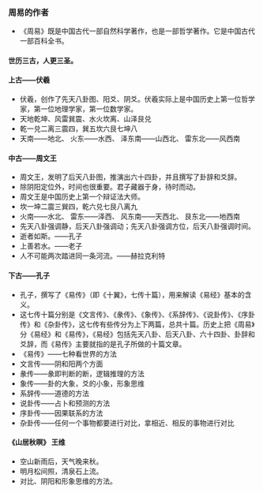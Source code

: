 ### 周易的作者
- 《周易》既是中国古代一部自然科学著作，也是一部哲学著作。它是中国古代一部百科全书。
#### 世历三古，人更三圣。
#### 上古——伏羲
- 伏羲，创作了先天八卦图、阳爻、阴爻。伏羲实际上是中国历史上第一位哲学家，第一位地理学家，第一位数学家。
- 天地乾坤、风雷巽震、水火坎离、山泽艮兑
- 乾一兑二离三震四，巽五坎六艮七坤八
- 天南——地北、 火东——水西、 泽东南——山西北、 雷东北——风西南
#### 中古——周文王
- 周文王，发明了后天八卦图，推演出六十四卦，并且撰写了卦辞和爻辞。
- 除阴阳定位外，时间也很重要。君子藏器于身，待时而动。
- 周文王是中国历史上第一个辩证法大师。
- 坎一坤二震三巽四，乾六兑七艮八离九
- 火南——水北、 雷东——泽西、 风东南——天西北、 艮东北——地西南
- 先天八卦强调静，后天八卦强调动；先天八卦强调方位，后天八卦强调时间。
- 逝者如斯。——孔子
- 上善若水。——老子
- 人不可能两次踏进同一条河流。——赫拉克利特
#### 下古——孔子
- 孔子，撰写了《易传》（即《十翼》，七传十篇），用来解读《易经》基本的含义。
- 这七传十篇分别是《文言传》、《彖传》、《象传》、《系辞传》、《说卦传》、《序卦传》和《杂卦传》，这七传有些传分为上下两篇，总共十篇。历史上把《周易》分《易经》和《易传》，《易经》包括先天八卦、后天八卦、六十四卦、卦辞和爻辞，而《易传》主要就指的是孔子所做的十篇文章。
- 《易传》——七种看世界的方法
- 文言传——阴和阳两个方面
- 彖传——彖即判断的断，逻辑推理的方法
- 象传——卦的大象，爻的小象，形象思维
- 系辞传——道德的方法
- 说卦传——占卜和预测的方法
- 序卦传——因果联系的方法
- 杂卦传——任何一个事物都要进行对比，拿相近、相反的事物进行对比
#### 《山居秋暝》 王维
- 空山新雨后，天气晚来秋。
- 明月松间照，清泉石上流。
- 对比、阴阳和形象思维的方法。
